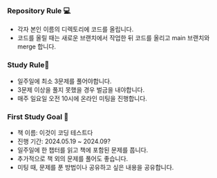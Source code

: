 
### Repository Rule 💻
- 각자 본인 이름의 디렉토리에 코드를 올립니다.
- 코드를 올릴 때는 새로운 브랜치에서 작업한 뒤 코드를 올리고 main 브랜치와 merge 합니다.


### Study Rule🚦
- 일주일에 최소 3문제를 풀어야합니다.
- 3문제 이상을 풀지 못했을 경우 벌금을 내야합니다.
- 매주 일요일 오전 10시에 온라인 미팅을 진행합니다.


### First Study Goal 🥅
- 책 이름: 이것이 코딩 테스트다
- 진행 기간: 2024.05.19 ~ 2024.09?
- 일주일에 한 챕터를 읽고 책에 포함된 문제를 풉니다.
- 추가적으로 책 외의 문제를 풀어도 좋습니다.
- 미팅 때, 문제를 푼 방법이나 공유하고 싶은 내용을 공유합니다.